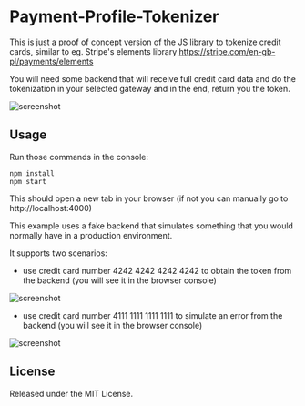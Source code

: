 # Payment-Profile-Tokenizer

This is just a proof of concept version of the JS library to tokenize credit cards, similar to eg. Stripe's elements
library https://stripe.com/en-gb-pl/payments/elements

You will need some backend that will receive full credit card data and do the tokenization in your selected gateway
and in the end, return you the token.

![screenshot](https://i.imgur.com/0nw0eLy.png)

## Usage

Run those commands in the console:

```
npm install
npm start
```

This should open a new tab in your browser (if not you can manually go to http://localhost:4000)

This example uses a fake backend that simulates something that you would normally have in a production environment.

It supports two scenarios:
- use credit card number 4242 4242 4242 4242 to obtain the token from the backend (you will see it in the browser console)

![screenshot](https://i.imgur.com/bwdh8eK.png)

- use credit card number 4111 1111 1111 1111 to simulate an error from the backend (you will see it in the browser console)

![screenshot](https://i.imgur.com/gXjPKtw.png)

## License

Released under the MIT License.
